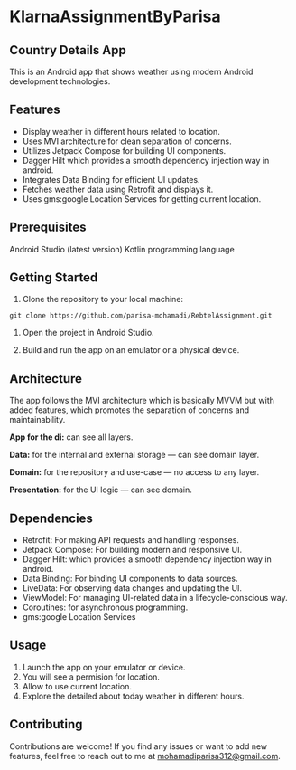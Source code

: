 # KlarnaAssignmentByParisa
## Country Details App
This is an Android app that shows weather using modern Android development technologies.

## Features
- Display weather in different hours related to location.
- Uses MVI architecture for clean separation of concerns.
- Utilizes Jetpack Compose for building UI components.
- Dagger Hilt which provides a smooth dependency injection way in android.
- Integrates Data Binding for efficient UI updates.
- Fetches weather data using Retrofit and displays it.
- Uses gms:google Location Services for getting current location.

## Prerequisites
Android Studio (latest version)
Kotlin programming language

## Getting Started
1. Clone the repository to your local machine:

```
git clone https://github.com/parisa-mohamadi/RebtelAssignment.git
```

1. Open the project in Android Studio.

1. Build and run the app on an emulator or a physical device.

## Architecture
The app follows the MVI architecture which is basically MVVM but with added features, which promotes the separation of concerns and maintainability.

**App for the di:** can see all layers.

**Data:** for the internal and external storage — can see domain layer.

**Domain:** for the repository and use-case — no access to any layer.

**Presentation:** for the UI logic — can see domain.

## Dependencies
- Retrofit: For making API requests and handling responses.
- Jetpack Compose: For building modern and responsive UI.
- Dagger Hilt: which provides a smooth dependency injection way in android.
- Data Binding: For binding UI components to data sources.
- LiveData: For observing data changes and updating the UI.
- ViewModel: For managing UI-related data in a lifecycle-conscious way.
- Coroutines: for asynchronous programming.
- gms:google Location Services

## Usage
1. Launch the app on your emulator or device.
1. You will see a permision for location.
1. Allow to use current location.
1. Explore the detailed about today weather in different hours.

## Contributing
Contributions are welcome! If you find any issues or want to add new features, feel free to reach out to me at 
mohamadiparisa312@gmail.com.

